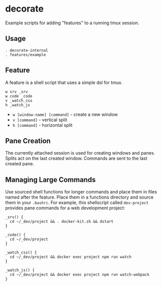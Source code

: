 decorate
========

Example scripts for adding "features" to a running tmux session.

## Usage

    . decorate-internal
    . features/example

## Feature

A feature is a shell script that uses a simple dsl for tmux.

    w srv _srv
    w code _code
    v _watch_css
    h _watch_js

* `w [window-name] [command]` - create a new window
* `v [command]` - vertical split
* `h [command]` - horizontal split

## Pane Creation

The currently attached session is used for creating windows and panes.
Splits act on the last created window. Commands are sent to the last 
created pane.

## Managing Large Commands

Use sourced shell functions for longer commands and place them in files 
named after the feature. Place them in a functions directory and source 
them in your `.bashrc`. For example, this shellscript called `dev-project` 
provides pane commands for a web development project:

    _srv() {
      cd ~/_dev/project && . docker-kit.sh && dstart
    }

    _code() {
      cd ~/_dev/project
    }

    _watch_css() {
      cd ~/_dev/project && docker exec project npm run watch
    }

    _watch_js() {
      cd ~/_dev/project && docker exec project npm run watch-webpack
    }
